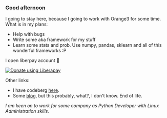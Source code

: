 ### Good afternoon
I going to stay here, because I going to work with Orange3 for some time. What is in my plans:
  + Help with bugs
  + Write some aka framework for my stuff
  + Learn some stats and prob. Use numpy, pandas, sklearn and all of this wonderful frameworks :P

I open liberpay account 🙂

<noscript><a href="https://liberapay.com/krystofair/donate"><img alt="Donate using Liberapay" src="https://liberapay.com/assets/widgets/donate.svg"></a></noscript>

Other links:
<!-- + I have linkedin [here](https://linkedin.com/in/krystofair). -->
+ I have codeberg [here](https://codeberg.com/krystofair).
+ Some [blog](https://krystofaidev.byst.re), but this probably, what?, I don't know. End of life.


*I am keen on to work for some company as Python Developer with Linux Administration skills.*
